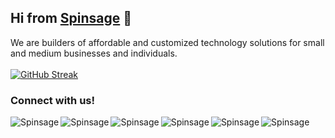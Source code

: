 ## Hi from [Spinsage][website] 👋

We are builders of affordable and customized technology solutions for small and medium businesses and individuals.
<br/><br/>
[![GitHub Streak](https://github-readme-streak-stats.herokuapp.com/?user=spinsager)](https://git.io/streak-stats)


### Connect with us!

[<img align="left" alt="Spinsage" src="https://img.shields.io/badge/-Facebook-4267B2?style=for-the-badge&logo=Facebook&logoColor=white" />][facebook]
[<img align="left" alt="Spinsage" src="https://img.shields.io/badge/-Twitter-1DA1F2?style=for-the-badge&logo=Twitter&logoColor=white" />][twitter]
[<img align="left" alt="Spinsage" src="https://img.shields.io/badge/-YouTube-FF0000?style=for-the-badge&logo=Youtube&logoColor=white" />][youtube]
[<img align="left" alt="Spinsage" src="https://img.shields.io/badge/-LinkedIn-0077b5?style=for-the-badge&logo=Linkedin&logoColor=white" />][linkedin]
[<img align="left" alt="Spinsage" src="https://img.shields.io/badge/-Instagram-8a3ab9?style=for-the-badge&logo=Instagram&logoColor=white" />][instagram]
[<img align="left" alt="Spinsage" src="https://img.shields.io/badge/-Pinterest-c8232c?style=for-the-badge&logo=Pinterest&logoColor=white" />][pinterest]

[website]: https://spinsage.com
[facebook]: https://www.facebook.com/spinsage
[youtube]: https://www.youtube.com/channel/UCkqtrmc8A_hPyAi8PHWOM3Q
[twitter]: https://twitter.com/thespinsage
[linkedin]: https://www.linkedin.com/company/spinsage
[instagram]: https://www.instagram.com/thespinsage
[pinterest]: https://www.pinterest.com/thespinsage/
